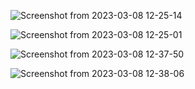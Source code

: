 ![Screenshot from 2023-03-08 12-25-14](https://user-images.githubusercontent.com/101880897/223883289-3978ddee-54f9-471c-89ae-db2d4a24c716.png)

![Screenshot from 2023-03-08 12-25-01](https://user-images.githubusercontent.com/101880897/223883309-a798a203-910b-43c3-a1f1-7fdf0289c9af.png)

![Screenshot from 2023-03-08 12-37-50](https://user-images.githubusercontent.com/101880897/223883321-28553d29-7442-4b9c-8b24-5ab164764097.png)

![Screenshot from 2023-03-08 12-38-06](https://user-images.githubusercontent.com/101880897/223883335-926cadfb-bdc2-42aa-8c00-c19f2aaa5694.png)
